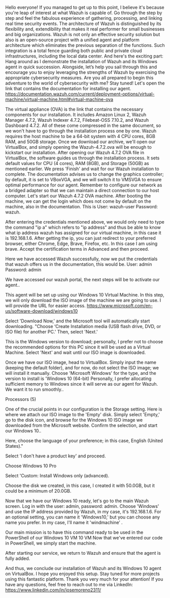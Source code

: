 Hello everyone! If you managed to get up to this point, I believe it's because you're leap of interest at what Wazuh is capable of. Go through the step by step and feel the fabulous experience of gathering, processing, and linking real time security events. The architecture of Wazuh is distinguished by its flexibility and, extendibility that makes it real performer for small businesses and big organizations. Wazuh is not only an effective security solution but also is an open-source project with a unified agent and platform architecture which eliminates the previous separation of the functions. Such integration is a total fence guarding both public and private cloud infrastructures, including the local data center. 
And here's the exciting part: Hang around as I demonstrate the installation of Wazuh and its Windows agent in quick succession. Alongside, let’s help you sail through this and encourage you to enjoy leveraging the strengths of Wazuh by exercising the appropriate cybersecurity measures. Are you all prepared to begin this adventure to the world of cybersecurity with me? Stay tuned!
Let's open the link that contains the documentation for installing our agent.
https://documentation.wazuh.com/current/deployment-options/virtual-machine/virtual-machine.html#virtual-machine-ova
 
The virtual appliance (OVA) is the link that contains the necessary components for our installation. It includes Amazon Linux 2, Wazuh Manager 4.7.2, Wazuh Indexer 4.7.2, Filebeat-OSS 7.10.2, and Wazuh Dashboard 4.7.2. All of these come compressed in the same document, so we won't have to go through the installation process one by one. Wazuh requires the host machine to be a 64-bit system with 4 CPU cores, 8GB RAM, and 50GB storage. 
Once we download our archive, we'll open our VirtualBox, and simply opening the Wazuh-4.7.2.ova will be enough to kickstart our installation. 
After opening our Wazuh 4.7.2 OVA file in VirtualBox, the software guides us through the installation process. It sets default values for CPU (4 cores), RAM (8GB), and Storage (50GB) as mentioned earlier. We press 'Finish' and wait for our Wazuh installation to complete. 
The documentation advises us to change the graphics controller; by default, it is set to VBoxVGA, and we will switch it to VMSVGA to ensure optimal performance for our agent. 
Remember to configure our network as a bridged adapter so that we can maintain a direct connection to our host computer. Let's start our Wazuh 4.7.2 OVA machine. 
After booting the machine, we can get the login which does not come by default on the machine, also in the documentation. This is User: wazuh-user Password: wazuh.
 
After entering the credentials mentioned above, we would only need to type the command "ip a" which refers to "ip address" and thus be able to know what ip address wazuh has assigned for our virtual machine, in this case it is 192.168.1.6. 
After getting the ip, you can just redirect to your preferred browser, either Chrome, Edge, Brave, Firefox, etc. In this case I am using brave. Accept the certification terms in Advanced and then proceed.
 
Here we have accessed Wazuh successfully, now we put the credentials that wazuh offers us in the documentation, this would be. User: admin Password: admin 

We have accessed our wazuh portal, the next steps will be to activate our agent.. 

This agent will be set up using our Windows 10 Virtual Machine. In this step, we will only download the ISO image of the machine we are going to use. I will provide the URL for easier access.
https://www.microsoft.com/en-us/software-download/windows10
 
Select 'Download Now,' and the Microsoft tool will automatically start downloading. 
"Choose ‘Create Installation media (USB flash drive, DVD, or ISO file) for another PC.' Then, select 'Next.'
 

This is the Windows version to download; personally, I prefer not to choose the recommended options for this PC since it will be used as a Virtual Machine. Select 'Next' and wait until our ISO image is downloaded.

 

Once we have our ISO image, head to VirtualBox. Simply input the name (keeping the default folder), and for now, do not select the ISO image; we will install it manually. Choose 'Microsoft Windows' for the type, and the version to install is 'Windows 10 (64-bit) 
Personally, I prefer allocating sufficient memory to Windows since it will serve as our agent for Wazuh. We want it to run smoothly.. 
 
Processors (5) 
 

One of the crucial points in our configuration is the Storage setting. Here is where we attach our ISO image to the 'Empty' disk. Simply select 'Empty,' go to the disk icon, and browse for the Windows 10 ISO image we downloaded from the Microsoft website. Confirm the selection, and start our Windows 10..

 

Here, choose the language of your preference; in this case, English (United States)."
 

Select 'I don't have a product key' and proceed.

 

Choose Windows 10 Pro
 

Select 'Custom: Install Windows only (advanced).
 
Choose the disk we created, in this case, I created it with 50.0GB, but it could be a minimum of 20.0GB.



 

Now that we have our Windows 10 ready, let's go to the main Wazuh screen. Log in with the user: admin, password: admin. Choose 'Windows' and use the IP address provided by Wazuh, in my case, it's 192.168.1.6. For an optional setting, you can name it 'Windows10,' but you can choose any name you prefer. In my case, I'll name it 'windmachine’ .
 

Our main mission is to have this command ready to be used in the PowerShell of our Windows 10 VM
10 VM 
Now that we've entered our code in PowerShell, we simply start the machine.
 

After starting our service, we return to Wazuh and ensure that the agent is fully added.


 

And thus, we conclude our installation of Wazuh and its Windows 10 agent on VirtualBox. I hope you enjoyed this setup. Stay tuned for more projects using this fantastic platform. Thank you very much for your attention! If you have any questions, feel free to reach out to me via LinkedIn: https://www.linkedin.com/in/josemoreno2311/











